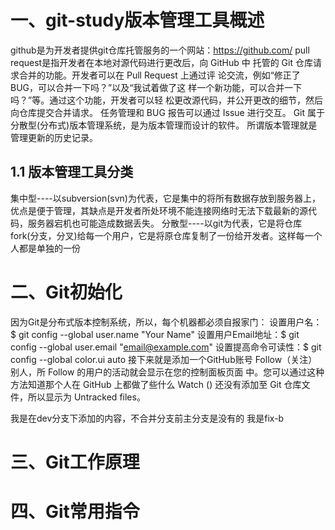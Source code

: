 # 一、git-study版本管理工具概述
github是为开发者提供git仓库托管服务的一个网站：https://github.com/
pull request是指开发者在本地对源代码进行更改后，向 GitHub 中
托管的 Git 仓库请求合并的功能。开发者可以在 Pull Request 上通过评
论交流，例如“修正了 BUG，可以合并一下吗？”以及“我试着做了这
样一个新功能，可以合并一下吗？”等。通过这个功能，开发者可以轻
松更改源代码，并公开更改的细节，然后向仓库提交合并请求。
任务管理和 BUG 报告可以通过 Issue 进行交互。
Git 属于分散型(分布式)版本管理系统，是为版本管理而设计的软件。
所谓版本管理就是管理更新的历史记录。

## 1.1 版本管理工具分类
集中型----以subversion(svn)为代表，它是集中的将所有数据存放到服务器上，优点是便于管理，其缺点是开发者所处环境不能连接网络时无法下载最新的源代码，服务器宕机也可能造成数据丢失。
分散型----以git为代表，它是将仓库fork(分支，分叉)给每一个用户，它是将原仓库复制了一份给开发者。这样每一个人都是单独的一份

# 二、Git初始化
因为Git是分布式版本控制系统，所以，每个机器都必须自报家门：
设置用户名：$ git config --global user.name "Your Name"
设置用户Email地址：$ git config --global user.email "email@example.com"
设置提高命令可读性：$ git config --global  color.ui auto
接下来就是添加一个GitHub账号
Follow（关注）别人，所 Follow 的用户的活动就会显示在您的控制面板页面
中。您可以通过这种方法知道那个人在 GitHub 上都做了些什么
Watch ()
还没有添加至 Git 仓库文件，所以显示为 Untracked files。

我是在dev分支下添加的内容，不合并分支前主分支是没有的
我是fix-b

# 三、Git工作原理
# 四、Git常用指令
